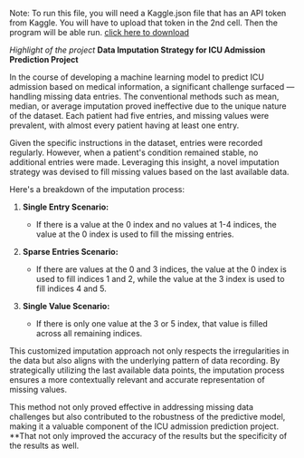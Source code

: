Note: To run this file, you will need a Kaggle.json file that has an API token from Kaggle. You will have to upload that token in the 2nd cell. Then the program will be able run. [click here to download]([(https://drive.google.com/file/d/1DxR-pfG8j7n0INhKo0dmvo64u6915CCn/view?usp=share_link)https://drive.google.com/file/d/1DxR-pfG8j7n0INhKo0dmvo64u6915CCn/view?usp=share_link])

*Highlight of the project*
**Data Imputation Strategy for ICU Admission Prediction Project**

In the course of developing a machine learning model to predict ICU admission based on medical information, a significant challenge surfaced — handling missing data entries. The conventional methods such as mean, median, or average imputation proved ineffective due to the unique nature of the dataset. Each patient had five entries, and missing values were prevalent, with almost every patient having at least one entry.

Given the specific instructions in the dataset, entries were recorded regularly. However, when a patient's condition remained stable, no additional entries were made. Leveraging this insight, a novel imputation strategy was devised to fill missing values based on the last available data.

Here's a breakdown of the imputation process:

1. **Single Entry Scenario:**
   - If there is a value at the 0 index and no values at 1-4 indices, the value at the 0 index is used to fill the missing entries.

2. **Sparse Entries Scenario:**
   - If there are values at the 0 and 3 indices, the value at the 0 index is used to fill indices 1 and 2, while the value at the 3 index is used to fill indices 4 and 5.

3. **Single Value Scenario:**
   - If there is only one value at the 3 or 5 index, that value is filled across all remaining indices.

This customized imputation approach not only respects the irregularities in the data but also aligns with the underlying pattern of data recording. By strategically utilizing the last available data points, the imputation process ensures a more contextually relevant and accurate representation of missing values.

This method not only proved effective in addressing missing data challenges but also contributed to the robustness of the predictive model, making it a valuable component of the ICU admission prediction project.
**That not only improved the accuracy of the results but the specificity of the results as well.
